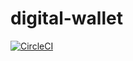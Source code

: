 # digital-wallet

[![CircleCI](https://circleci.com/gh/mateusteixeira/digital-wallet/tree/main.svg?style=svg)](https://circleci.com/gh/mateusteixeira/digital-wallet/tree/main)
